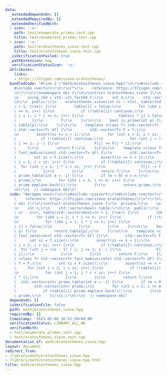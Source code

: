 ```yaml
---
data:
  _extendedDependsOn: []
  _extendedRequiredBy: []
  _extendedVerifiedWith:
  - icon: ':x:'
    path: test/enumerate_primes.test.cpp
    title: test/enumerate_primes.test.cpp
  - icon: ':x:'
    path: test/eratosthenes_sieve.test.cpp
    title: test/eratosthenes_sieve.test.cpp
  _isVerificationFailed: true
  _pathExtension: hpp
  _verificationStatusIcon: ':x:'
  attributes:
    links:
    - https://37zigen.com/sieve-eratosthenes/
  bundledCode: "#line 2 \"math/eratosthenes_sieve.hpp\"\n\r\n#include <cassert>\r\n\
    #include <vector>\r\n\r\n/*\r\n    reference: https://37zigen.com/sieve-eratosthenes/\r\
    \n*/\r\n\r\nnamespace ebi {\r\n\r\nstruct eratosthenes_sieve {\r\n  private:\r\
    \n    using i64 = std::int_fast64_t;\r\n    int n;\r\n    std::vector<bool> table;\r\
    \n\r\n  public:\r\n    eratosthenes_sieve(int n) : n(n), table(std::vector<bool>(n\
    \ + 1, true)) {\r\n        table[1] = false;\r\n        for (i64 i = 2; i * i\
    \ <= n; i++) {\r\n            if (!table[i]) continue;\r\n            for (i64\
    \ j = i; i * j <= n; j++) {\r\n                table[i * j] = false;\r\n     \
    \       }\r\n        }\r\n    }\r\n\r\n    bool is_prime(int p) {\r\n        return\
    \ table[p];\r\n    }\r\n\r\n    template <class T> std::vector<T> fast_zeta(const\
    \ std::vector<T> &f) {\r\n        std::vector<T> F = f;\r\n        int sz = f.size();\r\
    \n        assert(sz <= n + 1);\r\n        for (int i = 2; i < sz; i++) {\r\n \
    \           if (!table[i]) continue;\r\n            for (int j = (sz - 1) / i;\
    \ j >= 1; j--) {\r\n                F[j] += F[j * i];\r\n            }\r\n   \
    \     }\r\n        return F;\r\n    }\r\n\r\n    template <class T> std::vector<T>\
    \ fast_mobius(const std::vector<T> &F) {\r\n        std::vector<T> f = F;\r\n\
    \        int sz = F.size();\r\n        assert(sz <= n + 1);\r\n        for (int\
    \ i = 2; i < sz; i++) {\r\n            if (!table[i]) continue;\r\n          \
    \  for (int j = 1; j * i < sz; j++) {\r\n                f[j] -= f[j * i];\r\n\
    \            }\r\n        }\r\n        return f;\r\n    }\r\n\r\n    std::vector<int>\
    \ prime_table(int m = -1) {\r\n        if (m < 0) m = n;\r\n        std::vector<int>\
    \ prime;\r\n        for (int i = 2; i <= m; i++) {\r\n            if (table[i])\
    \ prime.emplace_back(i);\r\n        }\r\n        return prime;\r\n    }\r\n};\r\
    \n\r\n}  // namespace ebi\n"
  code: "#pragma once\r\n\r\n#include <cassert>\r\n#include <vector>\r\n\r\n/*\r\n\
    \    reference: https://37zigen.com/sieve-eratosthenes/\r\n*/\r\n\r\nnamespace\
    \ ebi {\r\n\r\nstruct eratosthenes_sieve {\r\n  private:\r\n    using i64 = std::int_fast64_t;\r\
    \n    int n;\r\n    std::vector<bool> table;\r\n\r\n  public:\r\n    eratosthenes_sieve(int\
    \ n) : n(n), table(std::vector<bool>(n + 1, true)) {\r\n        table[1] = false;\r\
    \n        for (i64 i = 2; i * i <= n; i++) {\r\n            if (!table[i]) continue;\r\
    \n            for (i64 j = i; i * j <= n; j++) {\r\n                table[i *\
    \ j] = false;\r\n            }\r\n        }\r\n    }\r\n\r\n    bool is_prime(int\
    \ p) {\r\n        return table[p];\r\n    }\r\n\r\n    template <class T> std::vector<T>\
    \ fast_zeta(const std::vector<T> &f) {\r\n        std::vector<T> F = f;\r\n  \
    \      int sz = f.size();\r\n        assert(sz <= n + 1);\r\n        for (int\
    \ i = 2; i < sz; i++) {\r\n            if (!table[i]) continue;\r\n          \
    \  for (int j = (sz - 1) / i; j >= 1; j--) {\r\n                F[j] += F[j *\
    \ i];\r\n            }\r\n        }\r\n        return F;\r\n    }\r\n\r\n    template\
    \ <class T> std::vector<T> fast_mobius(const std::vector<T> &F) {\r\n        std::vector<T>\
    \ f = F;\r\n        int sz = F.size();\r\n        assert(sz <= n + 1);\r\n   \
    \     for (int i = 2; i < sz; i++) {\r\n            if (!table[i]) continue;\r\
    \n            for (int j = 1; j * i < sz; j++) {\r\n                f[j] -= f[j\
    \ * i];\r\n            }\r\n        }\r\n        return f;\r\n    }\r\n\r\n  \
    \  std::vector<int> prime_table(int m = -1) {\r\n        if (m < 0) m = n;\r\n\
    \        std::vector<int> prime;\r\n        for (int i = 2; i <= m; i++) {\r\n\
    \            if (table[i]) prime.emplace_back(i);\r\n        }\r\n        return\
    \ prime;\r\n    }\r\n};\r\n\r\n}  // namespace ebi"
  dependsOn: []
  isVerificationFile: false
  path: math/eratosthenes_sieve.hpp
  requiredBy: []
  timestamp: '2023-05-08 16:51:58+09:00'
  verificationStatus: LIBRARY_ALL_WA
  verifiedWith:
  - test/enumerate_primes.test.cpp
  - test/eratosthenes_sieve.test.cpp
documentation_of: math/eratosthenes_sieve.hpp
layout: document
redirect_from:
- /library/math/eratosthenes_sieve.hpp
- /library/math/eratosthenes_sieve.hpp.html
title: math/eratosthenes_sieve.hpp
---
```

